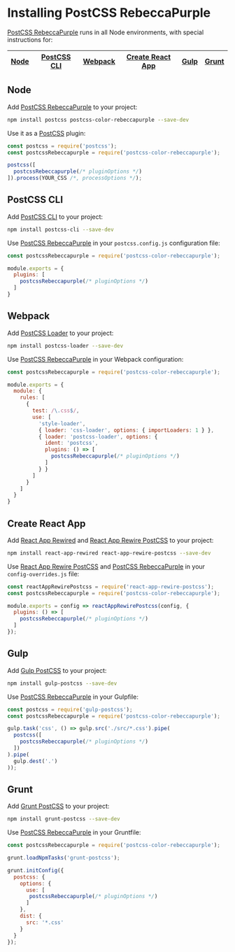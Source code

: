 # Installing PostCSS RebeccaPurple

[PostCSS RebeccaPurple] runs in all Node environments, with special instructions for:

| [Node](#node) | [PostCSS CLI](#postcss-cli) | [Webpack](#webpack) | [Create React App](#create-react-app) | [Gulp](#gulp) | [Grunt](#grunt) |
| --- | --- | --- | --- | --- | --- |

## Node

Add [PostCSS RebeccaPurple] to your project:

```bash
npm install postcss postcss-color-rebeccapurple --save-dev
```

Use it as a [PostCSS] plugin:

```js
const postcss = require('postcss');
const postcssRebeccapurple = require('postcss-color-rebeccapurple');

postcss([
  postcssRebeccapurple(/* pluginOptions */)
]).process(YOUR_CSS /*, processOptions */);
```

## PostCSS CLI

Add [PostCSS CLI] to your project:

```bash
npm install postcss-cli --save-dev
```

Use [PostCSS RebeccaPurple] in your `postcss.config.js` configuration file:

```js
const postcssRebeccapurple = require('postcss-color-rebeccapurple');

module.exports = {
  plugins: [
    postcssRebeccapurple(/* pluginOptions */)
  ]
}
```

## Webpack

Add [PostCSS Loader] to your project:

```bash
npm install postcss-loader --save-dev
```

Use [PostCSS RebeccaPurple] in your Webpack configuration:

```js
const postcssRebeccapurple = require('postcss-color-rebeccapurple');

module.exports = {
  module: {
    rules: [
      {
        test: /\.css$/,
        use: [
          'style-loader',
          { loader: 'css-loader', options: { importLoaders: 1 } },
          { loader: 'postcss-loader', options: {
            ident: 'postcss',
            plugins: () => [
              postcssRebeccapurple(/* pluginOptions */)
            ]
          } }
        ]
      }
    ]
  }
}
```

## Create React App

Add [React App Rewired] and [React App Rewire PostCSS] to your project:

```bash
npm install react-app-rewired react-app-rewire-postcss --save-dev
```

Use [React App Rewire PostCSS] and [PostCSS RebeccaPurple] in your
`config-overrides.js` file:

```js
const reactAppRewirePostcss = require('react-app-rewire-postcss');
const postcssRebeccapurple = require('postcss-color-rebeccapurple');

module.exports = config => reactAppRewirePostcss(config, {
  plugins: () => [
    postcssRebeccapurple(/* pluginOptions */)
  ]
});
```

## Gulp

Add [Gulp PostCSS] to your project:

```bash
npm install gulp-postcss --save-dev
```

Use [PostCSS RebeccaPurple] in your Gulpfile:

```js
const postcss = require('gulp-postcss');
const postcssRebeccapurple = require('postcss-color-rebeccapurple');

gulp.task('css', () => gulp.src('./src/*.css').pipe(
  postcss([
    postcssRebeccapurple(/* pluginOptions */)
  ])
).pipe(
  gulp.dest('.')
));
```

## Grunt

Add [Grunt PostCSS] to your project:

```bash
npm install grunt-postcss --save-dev
```

Use [PostCSS RebeccaPurple] in your Gruntfile:

```js
const postcssRebeccapurple = require('postcss-color-rebeccapurple');

grunt.loadNpmTasks('grunt-postcss');

grunt.initConfig({
  postcss: {
    options: {
      use: [
       postcssRebeccapurple(/* pluginOptions */)
      ]
    },
    dist: {
      src: '*.css'
    }
  }
});
```

[Gulp PostCSS]: https://github.com/postcss/gulp-postcss
[Grunt PostCSS]: https://github.com/nDmitry/grunt-postcss
[PostCSS]: https://github.com/postcss/postcss
[PostCSS CLI]: https://github.com/postcss/postcss-cli
[PostCSS Loader]: https://github.com/postcss/postcss-loader
[PostCSS RebeccaPurple]: https://github.com/csstools/postcss-plugins/tree/main/plugins/postcss-color-rebeccapurple
[React App Rewire PostCSS]: https://github.com/csstools/react-app-rewire-postcss
[React App Rewired]: https://github.com/timarney/react-app-rewired
